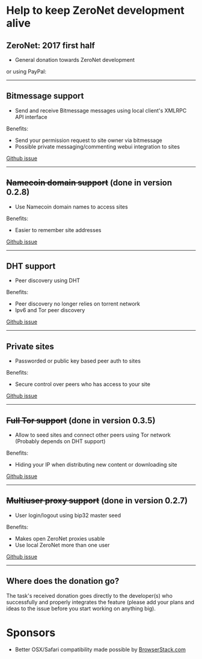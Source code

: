 <link rel=stylesheet href="../../bitcoinbar/bitcoinbar.css">


# Help to keep ZeroNet development alive


## ZeroNet: 2017 first half
<a href="bitcoin:1QDhxQ6PraUZa21ET5fYUCPgdrwBomnFgX?Label=ZeroNet+donation" class="bitcoinbar" data-address="1QDhxQ6PraUZa21ET5fYUCPgdrwBomnFgX" data-goal="13.0"></a>

* General donation towards ZeroNet development

<div>or using PayPal:
<a href="https://www.paypal.me/zeronet/0usd"><img alt="" border="0" src="https://www.paypalobjects.com/webstatic/en_US/btn/btn_donate_pp_142x27.png"></a>
</form>

</div>

---


## Bitmessage support

<a href="bitcoin:1JxwXnjkv5M822aoJEVJawnS2uKnnT216Z?Label=ZeroNet+Bitmessage+donation" class="bitcoinbar" data-address="1JxwXnjkv5M822aoJEVJawnS2uKnnT216Z" data-goal="1.0"></a>

 * Send and receive Bitmessage messages using local client's XMLRPC API interface

Benefits:

 * Send your permission request to site owner via bitmessage
 * Possible private messaging/commenting webui integration to sites

[Github issue](https://github.com/HelloZeroNet/ZeroNet/issues/65)



---


## <s>Namecoin domain support</s> (done in version 0.2.8)

 * Use Namecoin domain names to access sites

Benefits:

 * Easier to remember site addresses

[Github issue](https://github.com/HelloZeroNet/ZeroNet/issues/31)


---


## DHT support

<a href="bitcoin:122tqTo5jTsZfF4xFodhM54b5HUkeVQL4E?Label=ZeroNet+DHT+donation" class="bitcoinbar" data-address="122tqTo5jTsZfF4xFodhM54b5HUkeVQL4E" data-goal="3.0"></a>

 * Peer discovery using DHT

Benefits:

 * Peer discovery no longer relies on torrent network
 * Ipv6 and Tor peer discovery

[Github issue](https://github.com/HelloZeroNet/ZeroNet/issues/57)


---


## Private sites

<a href="bitcoin:1Q3jV3bAZxKBdMtVjnzfpcsmtXDspjGMnG?Label=ZeroNet+Private+sites" class="bitcoinbar" data-address="1Q3jV3bAZxKBdMtVjnzfpcsmtXDspjGMnG" data-goal="2.0"></a>

 * Passworded or public key based peer auth to sites

Benefits:

 * Secure control over peers who has access to your site

[Github issue](https://github.com/HelloZeroNet/ZeroNet/issues/62)


---


## <s>Full Tor support</s> (done in version 0.3.5)

 * Allow to seed sites and connect other peers using Tor network (Probably depends on DHT support)

Benefits:

 * Hiding your IP when distributing new content or downloading site

[Github issue](https://github.com/HelloZeroNet/ZeroNet/issues/60)



---


## <s>Multiuser proxy support</s> (done in version 0.2.7)

 * User login/logout using bip32 master seed

Benefits:

 * Makes open ZeroNet proxies usable
 * Use local ZeroNet more than one user

[Github issue](https://github.com/HelloZeroNet/ZeroNet/issues/58)


---


## Where does the donation go?

The task's received donation goes directly to the developer(s) who successfully and properly integrates the feature (please add your plans and ideas to the issue before you start working on anything big).



# Sponsors

* Better OSX/Safari compatibility made possible by [BrowserStack.com](https://www.browserstack.com/)


<script src='../../bitcoinbar/bitcoinbar.js'></script>
